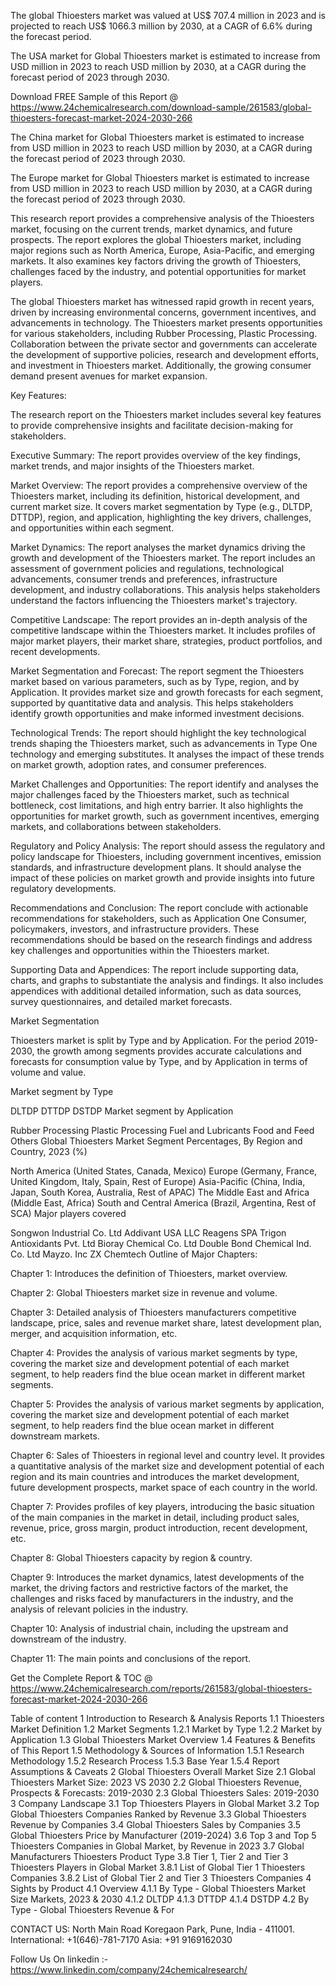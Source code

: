 The global Thioesters market was valued at US$ 707.4 million in 2023 and is projected to reach US$ 1066.3 million by 2030, at a CAGR of 6.6% during the forecast period.

The USA market for Global Thioesters  market is estimated to increase from USD million in 2023 to reach USD million by 2030, at a CAGR during the forecast period of 2023 through 2030.

Download FREE Sample of this Report @ https://www.24chemicalresearch.com/download-sample/261583/global-thioesters-forecast-market-2024-2030-266

The China market for Global Thioesters  market is estimated to increase from USD million in 2023 to reach USD million by 2030, at a CAGR during the forecast period of 2023 through 2030.

The Europe market for Global Thioesters  market is estimated to increase from USD million in 2023 to reach USD million by 2030, at a CAGR during the forecast period of 2023 through 2030.

This research report provides a comprehensive analysis of the Thioesters market, focusing on the current trends, market dynamics, and future prospects. The report explores the global Thioesters market, including major regions such as North America, Europe, Asia-Pacific, and emerging markets. It also examines key factors driving the growth of Thioesters, challenges faced by the industry, and potential opportunities for market players.

The global Thioesters market has witnessed rapid growth in recent years, driven by increasing environmental concerns, government incentives, and advancements in technology. The Thioesters market presents opportunities for various stakeholders, including Rubber Processing, Plastic Processing. Collaboration between the private sector and governments can accelerate the development of supportive policies, research and development efforts, and investment in Thioesters market. Additionally, the growing consumer demand present avenues for market expansion.

Key Features:

The research report on the Thioesters market includes several key features to provide comprehensive insights and facilitate decision-making for stakeholders.

Executive Summary: The report provides overview of the key findings, market trends, and major insights of the Thioesters market.

Market Overview: The report provides a comprehensive overview of the Thioesters market, including its definition, historical development, and current market size. It covers market segmentation by Type (e.g., DLTDP, DTTDP), region, and application, highlighting the key drivers, challenges, and opportunities within each segment.

Market Dynamics: The report analyses the market dynamics driving the growth and development of the Thioesters market. The report includes an assessment of government policies and regulations, technological advancements, consumer trends and preferences, infrastructure development, and industry collaborations. This analysis helps stakeholders understand the factors influencing the Thioesters market's trajectory.

Competitive Landscape: The report provides an in-depth analysis of the competitive landscape within the Thioesters market. It includes profiles of major market players, their market share, strategies, product portfolios, and recent developments.

Market Segmentation and Forecast: The report segment the Thioesters market based on various parameters, such as by Type, region, and by Application. It provides market size and growth forecasts for each segment, supported by quantitative data and analysis. This helps stakeholders identify growth opportunities and make informed investment decisions.

Technological Trends: The report should highlight the key technological trends shaping the Thioesters market, such as advancements in Type One technology and emerging substitutes. It analyses the impact of these trends on market growth, adoption rates, and consumer preferences.

Market Challenges and Opportunities: The report identify and analyses the major challenges faced by the Thioesters market, such as technical bottleneck, cost limitations, and high entry barrier. It also highlights the opportunities for market growth, such as government incentives, emerging markets, and collaborations between stakeholders.

Regulatory and Policy Analysis: The report should assess the regulatory and policy landscape for Thioesters, including government incentives, emission standards, and infrastructure development plans. It should analyse the impact of these policies on market growth and provide insights into future regulatory developments.

Recommendations and Conclusion: The report conclude with actionable recommendations for stakeholders, such as Application One Consumer, policymakers, investors, and infrastructure providers. These recommendations should be based on the research findings and address key challenges and opportunities within the Thioesters market.

Supporting Data and Appendices: The report include supporting data, charts, and graphs to substantiate the analysis and findings. It also includes appendices with additional detailed information, such as data sources, survey questionnaires, and detailed market forecasts.

Market Segmentation

Thioesters market is split by Type and by Application. For the period 2019-2030, the growth among segments provides accurate calculations and forecasts for consumption value by Type, and by Application in terms of volume and value.

Market segment by Type

DLTDP
DTTDP
DSTDP
Market segment by Application

Rubber Processing
Plastic Processing
Fuel and Lubricants
Food and Feed
Others
Global Thioesters Market Segment Percentages, By Region and Country, 2023 (%)

North America (United States, Canada, Mexico)
Europe (Germany, France, United Kingdom, Italy, Spain, Rest of Europe)
Asia-Pacific (China, India, Japan, South Korea, Australia, Rest of APAC)
The Middle East and Africa (Middle East, Africa)
South and Central America (Brazil, Argentina, Rest of SCA)
Major players covered

Songwon Industrial Co. Ltd
Addivant USA LLC
Reagens SPA
Trigon Antioxidants Pvt. Ltd
Bioray Chemical Co. Ltd
Double Bond Chemical Ind. Co. Ltd
Mayzo. Inc
ZX Chemtech
Outline of Major Chapters:

Chapter 1: Introduces the definition of Thioesters, market overview.

Chapter 2: Global Thioesters market size in revenue and volume.

Chapter 3: Detailed analysis of Thioesters manufacturers competitive landscape, price, sales and revenue market share, latest development plan, merger, and acquisition information, etc.

Chapter 4: Provides the analysis of various market segments by type, covering the market size and development potential of each market segment, to help readers find the blue ocean market in different market segments.

Chapter 5: Provides the analysis of various market segments by application, covering the market size and development potential of each market segment, to help readers find the blue ocean market in different downstream markets.

Chapter 6: Sales of Thioesters in regional level and country level. It provides a quantitative analysis of the market size and development potential of each region and its main countries and introduces the market development, future development prospects, market space of each country in the world.

Chapter 7: Provides profiles of key players, introducing the basic situation of the main companies in the market in detail, including product sales, revenue, price, gross margin, product introduction, recent development, etc.

Chapter 8: Global Thioesters capacity by region & country.

Chapter 9: Introduces the market dynamics, latest developments of the market, the driving factors and restrictive factors of the market, the challenges and risks faced by manufacturers in the industry, and the analysis of relevant policies in the industry.

Chapter 10: Analysis of industrial chain, including the upstream and downstream of the industry.

Chapter 11: The main points and conclusions of the report.

Get the Complete Report & TOC @ https://www.24chemicalresearch.com/reports/261583/global-thioesters-forecast-market-2024-2030-266

Table of content
1 Introduction to Research & Analysis Reports
1.1 Thioesters Market Definition
1.2 Market Segments
1.2.1 Market by Type
1.2.2 Market by Application
1.3 Global Thioesters Market Overview
1.4 Features & Benefits of This Report
1.5 Methodology & Sources of Information
1.5.1 Research Methodology
1.5.2 Research Process
1.5.3 Base Year
1.5.4 Report Assumptions & Caveats
2 Global Thioesters Overall Market Size
2.1 Global Thioesters Market Size: 2023 VS 2030
2.2 Global Thioesters Revenue, Prospects & Forecasts: 2019-2030
2.3 Global Thioesters Sales: 2019-2030
3 Company Landscape
3.1 Top Thioesters Players in Global Market
3.2 Top Global Thioesters Companies Ranked by Revenue
3.3 Global Thioesters Revenue by Companies
3.4 Global Thioesters Sales by Companies
3.5 Global Thioesters Price by Manufacturer (2019-2024)
3.6 Top 3 and Top 5 Thioesters Companies in Global Market, by Revenue in 2023
3.7 Global Manufacturers Thioesters Product Type
3.8 Tier 1, Tier 2 and Tier 3 Thioesters Players in Global Market
3.8.1 List of Global Tier 1 Thioesters Companies
3.8.2 List of Global Tier 2 and Tier 3 Thioesters Companies
4 Sights by Product
4.1 Overview
4.1.1 By Type - Global Thioesters Market Size Markets, 2023 & 2030
4.1.2 DLTDP
4.1.3 DTTDP
4.1.4 DSTDP
4.2 By Type - Global Thioesters Revenue & For

CONTACT US:
North Main Road Koregaon Park, Pune, India - 411001.
International: +1(646)-781-7170
Asia: +91 9169162030

Follow Us On linkedin :- https://www.linkedin.com/company/24chemicalresearch/
